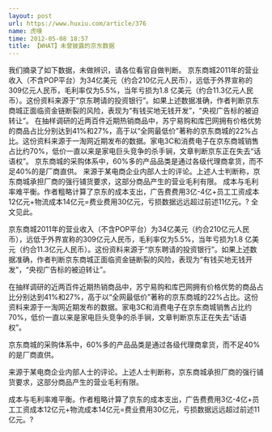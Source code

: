 ```yaml
---
layout: post
url: https://www.huxiu.com/article/376
name: 虎嗅
time: 2012-05-08 18:57
title: 【WHAT】未曾披露的京东数据
---
```

我们摘录了如下数据，未做辨识，请各位看官自做判断。 京东商城2011年的营业收入（不含POP平台）为34亿美元（约合210亿元人民币），远低于外界宣称的309亿元人民币，毛利率仅为5.5%，当年亏损为1.8 亿美元（约合11.3亿元人民币）。这份资料来源于“京东聘请的投资银行”。如果上述数据准确，作者判断京东商城正面临资金链断裂的风险，表现为“有钱买地无钱开发”，“央视广告标的被迫转让”。 在抽样调研的近两百件近期热销商品中，苏宁易购和库巴网拥有价格优势的商品占比分别达到41%和27%，高于以“全网最低价”著称的京东商城的22%占比。这份资料来源于一淘网近期发布的数据。家电3C和消费电子在京东商城销售占比约70%，低价一直以来是家电巨头竞争的杀手锏，文章判断京东正在失去“话语权”。 京东商城的采购体系中，60%多的产品品类是通过各级代理商拿货，而不足40%的是厂商直供。 来源于某电商企业内部人士的评论。上述人士判断称，京东商城承担厂商的强行铺货要求，这部分商品产生的营业毛利有限。 成本与毛利率难平衡。作者粗略计算了京东的成本支出，广告费费用3亿-4亿+员工工资成本12亿元+物流成本14亿元=费业费用30亿元，亏损数据远远超过前述11亿元。? 全文见此。

京东商城2011年的营业收入（不含POP平台）为34亿美元（约合210亿元人民币），远低于外界宣称的309亿元人民币，毛利率仅为5.5%，当年亏损为1.8 亿美元（约合11.3亿元人民币）。这份资料来源于“京东聘请的投资银行”。如果上述数据准确，作者判断京东商城正面临资金链断裂的风险，表现为“有钱买地无钱开发”，“央视广告标的被迫转让”。

在抽样调研的近两百件近期热销商品中，苏宁易购和库巴网拥有价格优势的商品占比分别达到41%和27%，高于以“全网最低价”著称的京东商城的22%占比。这份资料来源于一淘网近期发布的数据。家电3C和消费电子在京东商城销售占比约70%，低价一直以来是家电巨头竞争的杀手锏，文章判断京东正在失去“话语权”。

京东商城的采购体系中，60%多的产品品类是通过各级代理商拿货，而不足40%的是厂商直供。

来源于某电商企业内部人士的评论。上述人士判断称，京东商城承担厂商的强行铺货要求，这部分商品产生的营业毛利有限。

成本与毛利率难平衡。作者粗略计算了京东的成本支出，广告费费用3亿-4亿+员工工资成本12亿元+物流成本14亿元=费业费用30亿元，亏损数据远远超过前述11亿元。?

